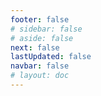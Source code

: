 ```yaml
---
footer: false
# sidebar: false
# aside: false
next: false
lastUpdated: false
navbar: false
# layout: doc
---
```


<script setup>
const chatPrompts = [
  { id: "1", text: "Expo City Dubai", category: "attractions" },
  { id: "2", text: "Tiket Dubai Frame", category: "attractions" },
  { id: "3", text: "Tiket Burj Khalifa", category: "attractions" },
  { id: "4", text: "Museum of the Future", category: "attractions" },
  { id: "5", text: "Abu Dhabi Louvre", category: "attractions" },
  { id: "6", text: "Ferrari World Abu Dhabi", category: "attractions" },
  { id: "7", text: "Restoran Dubai Mall", category: "food" },
  { id: "8", text: "Makanan Arab Terbaik di Dubai", category: "food" },
  { id: "9", text: "Restoran Bintang Michelin Dubai", category: "food" },
  { id: "10", text: "Makanan Jalanan Sharjah", category: "food" },
  { id: "11", text: "Sewa di Palm Jumeirah", category: "housing" },
  { id: "12", text: "Apartemen Dubai Marina", category: "housing" },
  { id: "13", text: "Perumahan Terjangkau Abu Dhabi", category: "housing" },
  { id: "14", text: "Hukum Sewa UAE", category: "housing" },
  { id: "15", text: "Peta Metro Dubai", category: "transportation" },
  { id: "16", text: "Tarif Taksi Abu Dhabi", category: "transportation" },
  { id: "17", text: "SIM UAE", category: "transportation" },
  { id: "18", text: "Layanan RTA Dubai", category: "transportation" },
  { id: "19", text: "Belanja di Dubai Mall", category: "shopping" },
  { id: "20", text: "Global Village Dubai", category: "shopping" },
  { id: "21", text: "Dubai Gold Souk", category: "shopping" },
  { id: "22", text: "Promo Mall of Emirates", category: "shopping" },
  { id: "23", text: "Pendirian Bisnis UAE", category: "business" },
  { id: "24", text: "Dubai Free Zones", category: "business" },
  { id: "25", text: "Pendaftaran Perusahaan UAE", category: "business" },
  { id: "26", text: "Visa Freelance UAE", category: "business" },
  { id: "27", text: "Persyaratan Visa UAE", category: "travel" },
  { id: "28", text: "Tempat Wisata Dubai", category: "travel" },
  { id: "29", text: "Aplikasi Visa Kunjungan UAE", category: "travel" },
  { id: "30", text: "Tempat Wisata Abu Dhabi", category: "travel" },
  { id: "31", text: "Safari Gurun Dubai", category: "travel" },
  { id: "32", text: "Lowongan Kerja Ekspatriat Dubai", category: "jobs" },
  { id: "33", text: "Proses Izin Kerja UAE", category: "jobs" },
  { id: "34", text: "Pekerjaan Remote di UAE", category: "jobs" },
  { id: "35", text: "Panduan Gaji UAE", category: "jobs" },
  { id: "36", text: "Prakiraan Cuaca UAE", category: "events" },
  { id: "37", text: "Acara Mendatang Dubai", category: "events" },
  { id: "38", text: "Perayaan Hari Nasional UAE", category: "events" },
  { id: "39", text: "Festival Belanja Dubai", category: "events" },
  { id: "40", text: "Perpanjangan Emirates ID", category: "services" },
  { id: "41", text: "Layanan Perbankan UAE", category: "services" },
  { id: "42", text: "Pembayaran Tagihan DEWA", category: "services" },
  { id: "43", text: "Upgrade Paket Etisalat", category: "services" },
  { id: "44", text: "Sekolah Terbaik di Dubai", category: "education" },
  { id: "45", text: "Penerimaan Universitas UAE", category: "education" },
  { id: "46", text: "Peringkat Sekolah KHDA", category: "education" },
  { id: "47", text: "Asuransi Kesehatan UAE", category: "healthcare" },
  { id: "48", text: "Rumah Sakit Terbaik di Dubai", category: "healthcare" },
  { id: "49", text: "Pemeriksaan Kesehatan UAE", category: "healthcare" },
  { id: "50", text: "Layanan DHA", category: "healthcare" }
]
</script>

<AIChat :prompts="chatPrompts" />